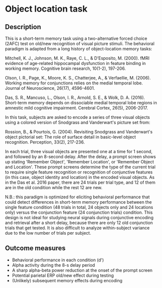 # Object location task

## Description
This is a short-term memory task using a two-alternative forced choice (2AFC) test on old/new recognition of visual picture stimuli. The behavioral paradigm is adapted from a long history of object-location memory tasks:

Mitchell, K. J., Johnson, M. K., Raye, C. L., & D’Esposito, M. (2000). fMRI evidence of age-related hippocampal dysfunction in feature binding in working memory. Cognitive brain research, 10(1-2), 197-206.

Olson, I. R., Page, K., Moore, K. S., Chatterjee, A., & Verfaellie, M. (2006). Working memory for conjunctions relies on the medial temporal lobe. Journal of Neuroscience, 26(17), 4596-4601.

Das, S. R., Mancuso, L., Olson, I. R., Arnold, S. E., & Wolk, D. A. (2016). Short-term memory depends on dissociable medial temporal lobe regions in amnestic mild cognitive impairment. Cerebral Cortex, 26(5), 2006-2017.

In this task, subjects are asked to encode a series of three visual objects using a colored version of Snodgrass and Vanderwart's picture set from:

Rossion, B., & Pourtois, G. (2004). Revisiting Snodgrass and Vanderwart's object pictorial set: The role of surface detail in basic-level object recognition. Perception, 33(2), 217-236.

In each trial, three visual objects are presented one at a time for 1 second, and followed by an 8-second delay. After the delay, a prompt screen shows up stating 'Remember Object', 'Remember Location', or 'Remember Object and Location'. These prompt screens determine the type of the current trial to require single feature recognition or recognition of conjunctive features (in this case, object identity and location) in the encoded visual objects. As in the Das et al. 2016 paper, there are 24 trials per trial type, and 12 of them are in the old condition while the rest 12 are new.

N.B.: this paradigm is optimized for eliciting behavioral performance that could detect differences in short-term memory performance between the single feature condition (48 trials in total, 24 objects only and 24 locations only) versus the conjunction feature (24 conjunction trials) condition. This design is not ideal for studying neural signals during conjunctive encoding and retrieval after a short delay, because there are only 12 old conjunction trials that get tested. It is also difficult to analyze within-subject variance due to the low number of trials per subject.

## Outcome measures
- Behavioral performance in each condition (d')
- Alpha activity during the 8-s delay period
- A sharp alpha-beta power reduction at the onset of the prompt screen
- Potential parietal ERP old/new effect during testing
- (Unlikely) subsequent memory effects during encoding

